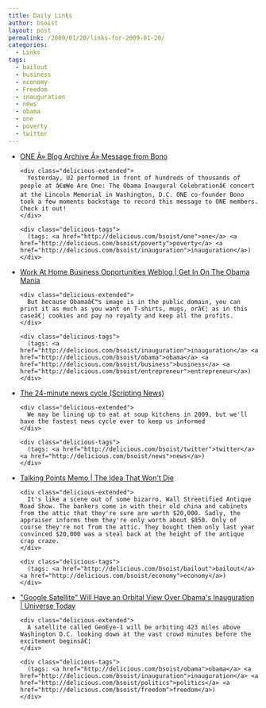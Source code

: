 ```yaml
---
title: Daily Links
author: bsoist
layout: post
permalink: /2009/01/20/links-for-2009-01-20/
categories:
  - Links
tags:
  - bailout
  - business
  - economy
  - Freedom
  - inauguration
  - news
  - obama
  - one
  - poverty
  - twitter
---
```

<ul class="delicious">
  <li>
    <div class="delicious-link">
      <a href="http://www.one.org/blog/2009/01/19/message-from-bono/">ONE Â» Blog Archive Â» Message from Bono</a>
    </div>
    
    <div class="delicious-extended">
      Yesterday, U2 performed in front of hundreds of thousands of people at â€œWe Are One: The Obama Inaugural Celebrationâ€ concert at the Lincoln Memorial in Washington, D.C. ONE co-founder Bono took a few moments backstage to record this message to ONE members. Check it out!
    </div>
    
    <div class="delicious-tags">
      (tags: <a href="http://delicious.com/bsoist/one">one</a> <a href="http://delicious.com/bsoist/poverty">poverty</a> <a href="http://delicious.com/bsoist/inauguration">inauguration</a>)
    </div>
  </li>
  
  <li>
    <div class="delicious-link">
      <a href="http://work-at-home.business-opportunities.biz/2009/01/02/get-in-on-the-obama-mania/">Work At Home Business Opportunities Weblog | Get In On The Obama Mania</a>
    </div>
    
    <div class="delicious-extended">
      But because Obamaâ€™s image is in the public domain, you can print it as much as you want on T-shirts, mugs, orâ€¦ as in this caseâ€¦ cookies and pay no royalty and keep all the profits.
    </div>
    
    <div class="delicious-tags">
      (tags: <a href="http://delicious.com/bsoist/inauguration">inauguration</a> <a href="http://delicious.com/bsoist/obama">obama</a> <a href="http://delicious.com/bsoist/business">business</a> <a href="http://delicious.com/bsoist/entrepreneur">entrepreneur</a>)
    </div>
  </li>
  
  <li>
    <div class="delicious-link">
      <a href="http://www.scripting.com/stories/2009/01/19/the24minuteNewsCycle.html">The 24-minute news cycle (Scripting News)</a>
    </div>
    
    <div class="delicious-extended">
      We may be lining up to eat at soup kitchens in 2009, but we'll have the fastest news cycle ever to keep us informed
    </div>
    
    <div class="delicious-tags">
      (tags: <a href="http://delicious.com/bsoist/twitter">twitter</a> <a href="http://delicious.com/bsoist/news">news</a>)
    </div>
  </li>
  
  <li>
    <div class="delicious-link">
      <a href="http://www.talkingpointsmemo.com/archives/2009/01/the_idea_that_wont_die.php">Talking Points Memo | The Idea That Won't Die</a>
    </div>
    
    <div class="delicious-extended">
      It's like a scene out of some bizarro, Wall Streetified Antique Road Show. The bankers come in with their old china and cabinets from the attic that they're sure are worth $20,000. Sadly, the appraiser informs them they're only worth about $850. Only of course they're not from the attic. They bought them only last year convinced $20,000 was a steal back at the height of the antique crap craze.
    </div>
    
    <div class="delicious-tags">
      (tags: <a href="http://delicious.com/bsoist/bailout">bailout</a> <a href="http://delicious.com/bsoist/economy">economy</a>)
    </div>
  </li>
  
  <li>
    <div class="delicious-link">
      <a href="http://www.universetoday.com/2009/01/18/google-satellite-will-have-an-orbital-view-over-obamas-inauguration/">"Google Satellite" Will Have an Orbital View Over Obama's Inauguration | Universe Today</a>
    </div>
    
    <div class="delicious-extended">
      A satellite called GeoEye-1 will be orbiting 423 miles above Washington D.C. looking down at the vast crowd minutes before the excitement beginsâ€¦
    </div>
    
    <div class="delicious-tags">
      (tags: <a href="http://delicious.com/bsoist/obama">obama</a> <a href="http://delicious.com/bsoist/inauguration">inauguration</a> <a href="http://delicious.com/bsoist/politics">politics</a> <a href="http://delicious.com/bsoist/freedom">freedom</a>)
    </div>
  </li>
</ul>